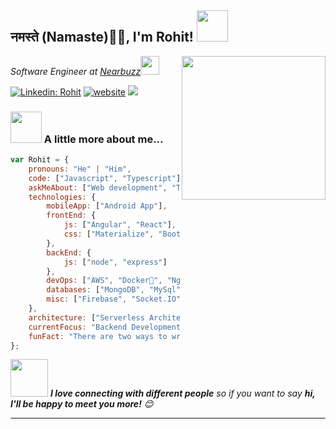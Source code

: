 <h2>नमस्ते (Namaste)🙏🏻, I'm Rohit! <img src="https://media.giphy.com/media/12oufCB0MyZ1Go/giphy.gif" width="50"></h2>
<img align='right' src="https://media.giphy.com/media/M9gbBd9nbDrOTu1Mqx/giphy.gif" width="230">
<p><em>Software Engineer at <a href="http://www.nearbuzz.com">Nearbuzz</a><img src="https://media.giphy.com/media/WUlplcMpOCEmTGBtBW/giphy.gif" width="30"> 
</em></p>

[![Linkedin: Rohit](https://img.shields.io/badge/-rohit-blue?style=flat-square&logo=Linkedin&logoColor=white&link=https://www.linkedin.com/in/rohit-dasu-930a43192/)](https://www.linkedin.com/in/rohit-dasu-930a43192/)
[![website](https://img.shields.io/badge/Website-46a2f1.svg?&style=flat-square&logo=Google-Chrome&logoColor=white&link=https://rohit-dasu.web.app/)](https://rohit-dasu.web.app/)
![](https://visitor-badge.glitch.me/badge?page_id=rohit.rohit)

### <img src="https://media.giphy.com/media/VgCDAzcKvsR6OM0uWg/giphy.gif" width="50"> A little more about me...  

```javascript
var Rohit = {
    pronouns: "He" | "Him",
    code: ["Javascript", "Typescript"],
    askMeAbout: ["Web development", "Tech", "App Dev", "Server-Side-Coding"],
    technologies: {
        mobileApp: ["Android App"],
        frontEnd: {
            js: ["Angular", "React"],
            css: ["Materialize", "Bootstrap"]
        },
        backEnd: {
            js: ["node", "express"]
        },
        devOps: ["AWS", "Docker🐳", "Nginx", "Firebase Hosting", "Heroku"],
        databases: ["MongoDB", "MySql"],
        misc: ["Firebase", "Socket.IO", "GraphQL"]
    },
    architecture: ["Serverless Architecture", "Progressive Web Applications", "Single Page Applications"],
    currentFocus: "Backend Development",
    funFact: "There are two ways to write error-free programs; only the third one works"
};
```

<img src="https://media.giphy.com/media/LnQjpWaON8nhr21vNW/giphy.gif" width="60"> <em><b>I love connecting with different people</b> so if you want to say <b>hi, I'll be happy to meet you more!</b> 😊</em>

---



